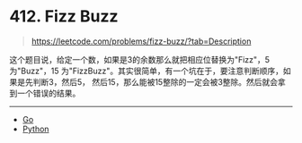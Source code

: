 # 412. Fizz Buzz

> https://leetcode.com/problems/fizz-buzz/?tab=Description

这个题目说，给定一个数，如果是3的余数那么就把相应位替换为"Fizz"，5为"Buzz"，15
为"FizzBuzz"。其实很简单，有一个坑在于，要注意判断顺序，如果是先判断3，然后5，
然后15，那么能被15整除的一定会被3整除。然后就会拿到一个错误的结果。

-----

- [Go](./code/412.fizz_buzz.go)
- [Python](./code/412.fizz_buzz.py)
